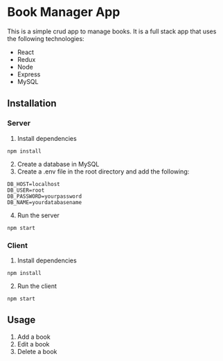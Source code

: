 # Book Manager App

This is a simple crud app to manage books. It is a full stack app that uses the following technologies:
- React
- Redux
- Node
- Express
- MySQL


## Installation

### Server

1. Install dependencies
```
npm install
```
2. Create a database in MySQL
3. Create a .env file in the root directory and add the following:
```
DB_HOST=localhost
DB_USER=root
DB_PASSWORD=yourpassword
DB_NAME=yourdatabasename
```
4. Run the server
```
npm start
```

### Client

1. Install dependencies
```
npm install
```
2. Run the client
```
npm start
```

## Usage

1. Add a book
2. Edit a book
3. Delete a book


